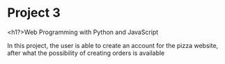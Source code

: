 # Project 3

<h1?>Web Programming with Python and JavaScript</h1>

<p>In this project, the user is able to create an account for the pizza website, after what the possibility of creating orders is available </p>


